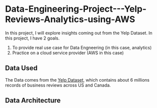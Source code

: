 # Data-Engineering-Project---Yelp-Reviews-Analytics-using-AWS

In this project, I will explore insights coming out from the Yelp Dataset. In this project, I have 2 goals.
1. To provide real use case for Data Engneering (in this case, analytics)
2. Practice on a cloud service provider (AWS in this case)

## Data Used
The Data comes from the [Yelp Dataset](https://www.yelp.com/dataset), which contains about 6 millions records of business reviews across US and Canada.

## Data Architecture


